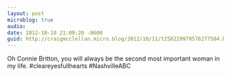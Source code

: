```yaml
---
layout: post
microblog: true
audio: 
date: 2012-10-10 21:09:20 -0600
guid: http://craigmcclellan.micro.blog/2012/10/11/t256229970576277504.html
---
```

Oh Connie Britton, you will always be the second most important woman in my life. #cleareyesfullhearts #NashvilleABC
